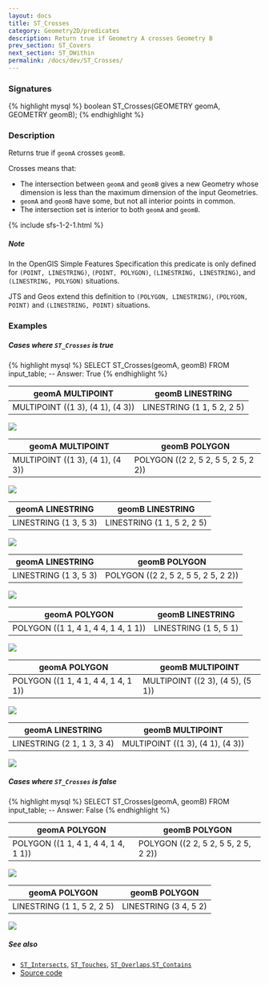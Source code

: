 ```yaml
---
layout: docs
title: ST_Crosses
category: Geometry2D/predicates
description: Return true if Geometry A crosses Geometry B
prev_section: ST_Covers
next_section: ST_DWithin
permalink: /docs/dev/ST_Crosses/
---
```


### Signatures

{% highlight mysql %}
boolean ST_Crosses(GEOMETRY geomA, GEOMETRY geomB);
{% endhighlight %}

### Description

Returns true if `geomA` crosses `geomB`.

Crosses means that:
  * The intersection between `geomA` and `geomB` gives a new Geometry whose dimension is less than the maximum dimension of the input Geometries.
  * `geomA` and `geomB` have some, but not all interior points in common.
  * The intersection set is interior to both `geomA` and `geomB`.

{% include sfs-1-2-1.html %}

##### Note
In the OpenGIS Simple Features Specification this predicate is only defined for `(POINT, LINESTRING)`, `(POINT, POLYGON)`, `(LINESTRING, LINESTRING)`, and `(LINESTRING, POLYGON)` situations.

JTS and Geos extend this definition to `(POLYGON, LINESTRING)`, `(POLYGON, POINT)` and `(LINESTRING, POINT)` situations.

### Examples

##### Cases where `ST_Crosses` is true
 
{% highlight mysql %}
SELECT ST_Crosses(geomA, geomB) FROM input_table;
-- Answer:    True
{% endhighlight %}

| geomA MULTIPOINT                 | geomB LINESTRING           |
|----------------------------------|----------------------------|
| MULTIPOINT ((1 3), (4 1), (4 3)) | LINESTRING (1 1, 5 2, 2 5) |

<img class="displayed" src="../ST_Crosses_1.png"/>

| geomA MULTIPOINT                 | geomB POLYGON                       |
|----------------------------------|-------------------------------------|
| MULTIPOINT ((1 3), (4 1), (4 3)) | POLYGON ((2 2, 5 2, 5 5, 2 5, 2 2)) |

<img class="displayed" src="../ST_Crosses_2.png"/>

| geomA LINESTRING      | geomB LINESTRING           |
|-----------------------|----------------------------|
| LINESTRING (1 3, 5 3) | LINESTRING (1 1, 5 2, 2 5) |

<img class="displayed" src="../ST_Crosses_3.png"/>

| geomA LINESTRING      | geomB POLYGON                       |
|-----------------------|-------------------------------------|
| LINESTRING (1 3, 5 3) | POLYGON ((2 2, 5 2, 5 5, 2 5, 2 2)) |

<img class="displayed" src="../ST_Crosses_4.png"/>

| geomA POLYGON                       | geomB LINESTRING      |
|-------------------------------------|-----------------------|
| POLYGON ((1 1, 4 1, 4 4, 1 4, 1 1)) | LINESTRING (1 5, 5 1) |

<img class="displayed" src="../ST_Crosses_5.png"/>

| geomA POLYGON                       | geomB MULTIPOINT                 |
|-------------------------------------|----------------------------------|
| POLYGON ((1 1, 4 1, 4 4, 1 4, 1 1)) | MULTIPOINT ((2 3), (4 5), (5 1)) |

<img class="displayed" src="../ST_Crosses_6.png"/>

| geomA LINESTRING           | geomB MULTIPOINT                 |
|----------------------------|----------------------------------|
| LINESTRING (2 1, 1 3, 3 4) | MULTIPOINT ((1 3), (4 1), (4 3)) |

<img class="displayed" src="../ST_Crosses_7.png"/>

##### Cases where `ST_Crosses` is false
 
{% highlight mysql %}
SELECT ST_Crosses(geomA, geomB) FROM input_table;
-- Answer:    False
{% endhighlight %}

| geomA POLYGON                       | geomB POLYGON                       |
|-------------------------------------|-------------------------------------|
| POLYGON ((1 1, 4 1, 4 4, 1 4, 1 1)) | POLYGON ((2 2, 5 2, 5 5, 2 5, 2 2)) |

<img class="displayed" src="../ST_Crosses_9.png"/>

| geomA POLYGON              | geomB POLYGON         |
|----------------------------|-----------------------|
| LINESTRING (1 1, 5 2, 2 5) | LINESTRING (3 4, 5 2) |

<img class="displayed" src="../ST_Crosses_8.png"/>

##### See also

* [`ST_Intersects`](../ST_Intersects), [`ST_Touches`](../ST_Touches), [`ST_Overlaps`](../ST_Overlaps),[`ST_Contains`](../ST_Contains)
* <a href="https://github.com/irstv/H2GIS/blob/master/h2spatial/src/main/java/org/h2gis/h2spatial/internal/function/spatial/predicates/ST_Crosses.java" target="_blank">Source code</a>

